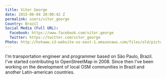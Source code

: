 ```yaml
---
title: Vitor George
date: 2015-06-04 20:00:42 Z
permalink: users/vitor_george
Country: Brazil
Social Media (Full URL):
  Facebook: https://www.facebook.com/vitor.george
  Twitter: https://twitter.com/vitor_george
Photo: http://hotwww.s3-website-us-east-1.amazonaws.com/files/old/pictures/picture-304-1434988965.jpg
---
```


<p>I'm transportation engineer and programmer based on São Paulo, Brazil. I've started contributing to OpenStreetMap in 2008. Since then I've been working on the development of local OSM communities in Brazil and another Latin-american countries.</p>
